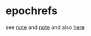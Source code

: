 # epochrefs

see <a href="bytime/6-b/9/6/a/w/a/7/org/w3/1998/10/WD-rdf-syntax-19981008/README.md">note</a> and <a href="bytime/6-b/a/x/9/∅/∅/∅/org/w3/TR/2002/WD-rdf-mt-20020214/README.md">note</a> and also <a href="bytime/6-b/a/c/README.md">here</a>
